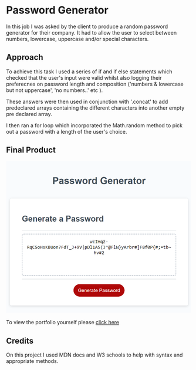 # Password Generator

In this job I was asked by the client to produce a random password generator for their company. It had to allow the user to select between numbers, lowercase, uppercase and/or special characters.

## Approach

To achieve this task I used a series of if and if else statements which checked that the user's input were valid whilst also logging their preferecnes on password length and composition ('numbers & lowercase but not uppercase', 'no numbers..' etc ).

These answers were then used in conjunction with '.concat' to add predeclared arrays containing the different characters into another empty pre declared array.

I then ran a for loop which incorporated the Math.random method to pick out a password with a length of the user's choice.

## Final Product

![Final Product](./Assets/images/Final%20Product.png) 

To view the portfolio yourself please [click here](https://joelcronin.github.io/fluffy-chainsaw/)

## Credits

On this project I used MDN docs and W3 schools to help with syntax and appropriate methods.

